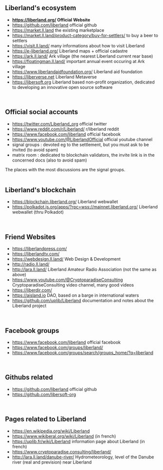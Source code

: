 
Liberland's ecosystem 
---------------------
* <b>https://liberland.org/ Official Website</b>
* https://github.com/liberland official github
* https://market.ll.land the existing marketplace
* https://market.ll.land/product-category/buy-for-settlers/ to buy a beer to settlers
* https://visit.ll.land/ many informations about how to visit Liberland
* https://e-liberland.org/ Liberland maps + official cadastre
* https://ark.ll.land/ Ark village (the nearest Liberland current rear base)
* https://floatingman.ll.land/ important annual event occuring at Ark village
* https://www.liberlandaidfoundation.org/ Liberland aid foundation
* https://liberverse.net Liberland Metaverse
* https://libersoft.org Liberland based non-profit organization, dedicated to developing an innovative open source software
<br>

Official social accounts
------------------------
* https://twitter.com/Liberland_org official twitter
* https://www.reddit.com/r/Liberland/ r/liberland reddit
* https://www.facebook.com/liberland official facebook
* https://www.youtube.com/@LiberlandOfficial official youtube channel
* signal groups : devoted eg to the settlement, but you must ask to be invited (to avoid spam)
* matrix room : dedicated to blockchain validators, the invite link is in the concerned docs (also to avoid spam)

The places with the most discussions are the signal groups.  
 <br>

Liberland's blockchain
----------------------
* https://blockchain.liberland.org/ Liberland webwallet
* https://polkadot.js.org/apps/?rpc=wss://mainnet.liberland.org/ Liberland webwallet (thru Polkadot)
<br>

Friend Websites
---------------
* https://liberlandpress.com/
* https://liberlandtv.com/
* https://webdesign.ll.land/ Web Design & Development
* http://radio.ll.land/ 
* http://lara.ll.land/ Liberland Amateur Radio Association (not the same as above)
* https://www.youtube.com/@CryptoparadiseConsulting CryptoparadiseConsulting video channel, many good videos  
* https://liberdir.com/
* https://aisland.io DAO, based on a barge in international waters
* https://github.com/uplib/Liberland documentation and notes about the Liberland project
<br>

Facebook groups
---------------
* https://www.facebook.com/liberland official facebook
* https://www.facebook.com/groups/liberland/
* https://www.facebook.com/groups/search/groups_home/?q=liberland
<br>

Githubs related
---------------
* https://github.com/liberland official github
* https://github.com/libersoft-org
<br>

Pages related to Liberland
--------------------------
* https://en.wikipedia.org/wiki/Liberland
* https://www.wikiberal.org/wiki/Liberland (in french)
* https://uplib.fr/wiki/Liberland information page about Liberland (in french)
* https://www.cryptoparadise.consulting/liberland/
* http://lara.ll.land/danube-river/ Hydrometeorology, level of the Danube river (real and prevision) near Liberland
<br>


<!-- annuary -->
